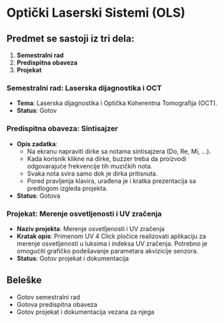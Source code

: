 # Optički Laserski Sistemi (OLS)

## Predmet se sastoji iz tri dela:
1. **Semestralni rad**
2. **Predispitna obaveza**
3. **Projekat**

### Semestralni rad: Laserska dijagnostika i OCT
- **Tema**: Laserska dijagnostika i Optička Koherentna Tomografija (OCT).
- **Status**: Gotov

### Predispitna obaveza: Sintisajzer
- **Opis zadatka**: 
  - Na ekranu napraviti dirke sa notama sintisajzera (Do, Re, Mi, ...). 
  - Kada korisnik klikne na dirke, buzzer treba da proizvodi odgovarajuće frekvencije tih muzičkih nota.
  - Svaka nota svira samo dok je dirka pritisnuta.
  - Pored pravljenja klavira, urađena je i kratka prezentacija sa predlogom izgleda projekta.
- **Status**: Gotova

### Projekat: Merenje osvetljenosti i UV zračenja
- **Naziv projekta**: Merenje osvetljenosti i UV zračenja
- **Kratak opis**: Primenom UV 4 Click pločice realizovati aplikaciju za merenje osvetljenosti u luksima i indeksa UV zračenja. Potrebno je omogućiti grafičko podešavanje parametara akvizicije senzora.
- **Status**: Gotov projekat i dokumentacija

## Beleške
- Gotov semestralni rad
- Gotova predispitna obaveza
- Gotov projekat i dokumentacija vezana za njega
